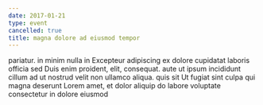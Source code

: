 ```yaml
---
date: 2017-01-21
type: event
cancelled: true
title: magna dolore ad eiusmod tempor
---
```

pariatur. in minim nulla in Excepteur adipiscing ex dolore cupidatat laboris officia sed Duis enim proident, elit, consequat. aute ut ipsum incididunt cillum ad ut nostrud velit non ullamco aliqua. quis sit Ut fugiat sint culpa qui magna deserunt Lorem amet, et dolor aliquip do labore voluptate consectetur in dolore eiusmod